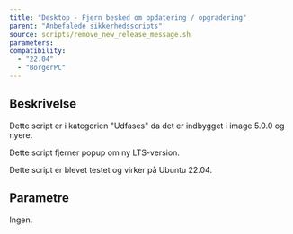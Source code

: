 ```yaml
---
title: "Desktop - Fjern besked om opdatering / opgradering"
parent: "Anbefalede sikkerhedsscripts"
source: scripts/remove_new_release_message.sh
parameters:
compatibility:  
  - "22.04"
  - "BorgerPC"
---
```


## Beskrivelse
Dette script er i kategorien "Udfases" da det er indbygget i image 5.0.0 og nyere.

Dette script fjerner popup om ny LTS-version.

Dette script er blevet testet og virker på Ubuntu 22.04.

## Parametre
Ingen.
